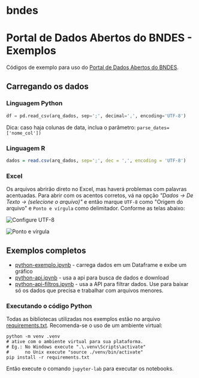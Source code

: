 # bndes
# Portal de Dados Abertos do BNDES - Exemplos

Códigos de exemplo para uso do [Portal de Dados Abertos do BNDES](https://dadosabertos.bndes.gov.br). 

## Carregando os dados

### Linguagem Python

```python
df = pd.read_csv(arq_dados, sep=';', decimal=',', encoding='UTF-8') 
```
Dica: caso haja colunas de data, inclua o parâmetro: `parse_dates=['nome_col'])`
### Linguagem R

```R
dados = read.csv(arq_dados, sep=';', dec = ',', encoding = 'UTF-8')
```
### Excel

Os arquivos abrirão direto no Excel, mas haverá problemas com palavras acentuadas. Para abrir com os acentos corretos, vá na opção _"Dados → De Texto → (selecione o arquivo)"_ e então marque `UTF-8` como "Origem do arquivo" e `Ponto e vírgula` como delimitador. Conforme as telas abaixo:

![Configure UTF-8](assistente-importacao-1-de-3.png)

![Ponto e vírgula](assistente-importacao-2-de-3.png)

## Exemplos completos

- [python-exemplo.ipynb](python-exemplo.ipynb) - carrega dados em um Dataframe e exibe um gráfico
- [python-api.ipynb](python-api.ipynb) - usa a api para busca de dados e download
- [python-api-filtros.ipynb](python-api-filtros.ipynb) - usa a API para filtrar dados. Use para baixar só os dados que precisa e trabalhar com arquivos menores. 

### Executando o código Python 

Todas as bibliotecas utilizadas nos exemplos estão no arquivo [requirements.txt](requirements.txt). Recomenda-se o uso de um ambiente virtual: 
```
python -m venv .venv
# ative com o ambiente virtual para sua plataforma. 
# Eg.: No Windows execute ".\.venv\Scripts\activate"
#      no Unix execute "source ./venv/bin/activate"
pip install -r requirements.txt
```

Então execute o comando `jupyter-lab` para executar os notebooks.

